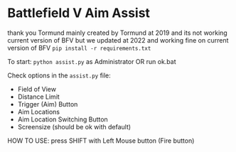 # Battlefield V Aim Assist
thank you Tormund
mainly created by Tormund at 2019 and its not working current version of BFV 
but we updated at 2022 and working fine on current version of BFV
`pip install -r requirements.txt`

To start: `python assist.py` as Administrator
OR
run ok.bat

Check options in the `assist.py` file:
* Field of View
* Distance Limit
* Trigger (Aim) Button
* Aim Locations
* Aim Location Switching Button
* Screensize (should be ok with default)

HOW TO USE:
press SHIFT with Left Mouse button (Fire button)
